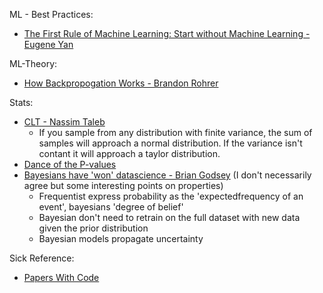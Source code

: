 ML - Best Practices:
  * [The First Rule of Machine Learning: Start without Machine Learning - Eugene Yan](https://eugeneyan.com/writing/first-rule-of-ml/)
  
ML-Theory:
  * [How Backpropogation Works - Brandon Rohrer](https://www.youtube.com/watch?v=6BMwisTZFr4)
  
Stats: 
  * [CLT - Nassim Taleb](https://youtu.be/bfM9efdStN8?t=179) 
    * If you sample from any distribution with finite variance, the sum of samples will approach a normal distribution. If the variance isn't contant it will approach a taylor distribution. 
  * [Dance of the P-values](https://www.youtube.com/watch?v=ez4DgdurRPg) 
  * [Bayesians have 'won' datascience - Brian Godsey](https://towardsdatascience.com/the-bayesians-have-won-data-science-caa3ef4672b4) (I don't necessarily agree but some interesting points on properties)
    * Frequentist express probability as the 'expectedfrequency of an event', bayesians 'degree of belief'
    * Bayesian don't need to retrain on the full dataset with new data given the prior distribution
    * Bayesian models propagate uncertainty 

Sick Reference:
  * [Papers With Code](https://portal.paperswithcode.com/)

